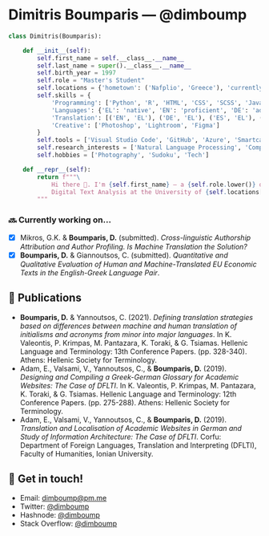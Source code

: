 # Dimitris Boumparis — @dimboump

```python
class Dimitris(Boumparis):

    def __init__(self):
        self.first_name = self.__class__.__name__
        self.last_name = super().__class__.__name__
        self.birth_year = 1997
        self.role = "Master's Student"
        self.locations = {'hometown': ('Nafplio', 'Greece'), 'currently': ('Luxembourg', 'Luxembourg')}
        self.skills = {
            'Programming': ['Python', 'R', 'HTML', 'CSS', 'SCSS', 'JavaScript'],
            'Languages': {'EL': 'native', 'EN': 'proficient', 'DE': 'advanced', 'ES': 'intermediate'},
            'Translation': [('EN', 'EL'), ('DE', 'EL'), ('ES', 'EL'), ('EL', 'EN')],
            'Creative': ['Photoshop', 'Lightroom', 'Figma']
        }
        self.tools = ['Visual Studio Code', 'GitHub', 'Azure', 'Smartcat', 'RWS Trados Studio']
        self.research_interests = ['Natural Language Processing', 'Computational Stylometry', 'Large Language Models']
        self.hobbies = ['Photography', 'Sudoku', 'Tech']

    def __repr__(self):
        return f"""\
            Hi there 👋. I'm {self.first_name} — a {self.role.lower()} of
            Digital Text Analysis at the University of {self.locations['currently']}.
        """
```

### 🔜 Currently working on...

- [x] Mikros, G.K. & **Boumparis, D.** (submitted). _Cross-linguistic Authorship Attribution and Author Profiling. Is Machine Translation the Solution?_
- [x] **Boumparis, D.** & Giannoutsos, C. (submitted). _Quantitative and Qualitative Evaluation of Human and Machine-Translated EU Economic Texts in the English-Greek Language Pair_.

## 📄 Publications

- **Boumparis, D.** & Yannoutsos, C. (2021). _Defining translation strategies based on differences between machine and human translation of initialisms and acronyms from minor into major languages_. In K. Valeontis, P. Krimpas, M. Pantazara, K. Toraki, & G. Tsiamas. Hellenic Language and Terminology: 13th Conference Papers. (pp. 328-340). Athens: Hellenic Society for Terminology.
- Adam, E., Valsami, V., Yannoutsos, C., & **Boumparis, D.** (2019). _Designing and Compiling a Greek-German Glossary for Academic Websites: The Case of DFLTI_. In K. Valeontis, P. Krimpas, M. Pantazara, K. Toraki, & G. Tsiamas. Hellenic Language and Terminology: 12th Conference Papers. (pp. 275-288). Athens: Hellenic Society for Terminology.
- Adam, E., Valsami, V., Yannoutsos, C., & **Boumparis, D.** (2019). _Translation and Localisation of Academic Websites in German and Study of Information Architecture: The Case of DFLTI_. Corfu: Department of Foreign Languages, Translation and Interpreting (DFLTI), Faculty of Humanities, Ionian University.

## 💬 Get in touch!

- Email: [dimboump@pm.me](mailto:dimboump@pm.me)
- Twitter: [@dimboump](https://twitter.com/dimboump)
- Hashnode: [@dimboump](https://hashnode.com/@dimboump)
- Stack Overflow: [@dimboump](https://stackoverflow.com/users/6748361/dimboump)
